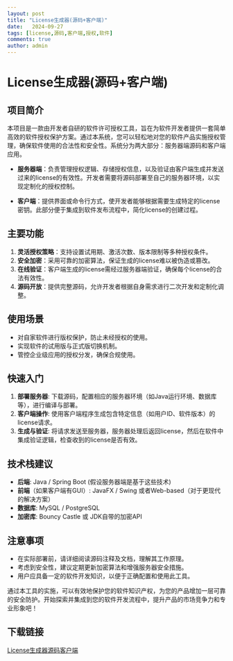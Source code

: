 ```yaml
---
layout: post
title: "License生成器(源码+客户端)"
date:   2024-09-27
tags: [license,源码,客户端,授权,软件]
comments: true
author: admin
---
```

# License生成器(源码+客户端)

## 项目简介

本项目是一款由开发者自研的软件许可授权工具，旨在为软件开发者提供一套简单高效的软件授权保护方案。通过本系统，您可以轻松地对您的软件产品实施授权管理，确保软件使用的合法性和安全性。系统分为两大部分：服务器端源码和客户端应用。

- **服务器端**：负责管理授权逻辑、存储授权信息，以及验证由客户端生成并发送过来的license的有效性。开发者需要将源码部署至自己的服务器环境，以实现定制化的授权控制。
  
- **客户端**：提供界面或命令行方式，使开发者能够根据需要生成特定的license密钥。此部分便于集成到软件发布流程中，简化license的创建过程。

## 主要功能

1. **灵活授权策略**：支持设置试用期、激活次数、版本限制等多种授权条件。
2. **安全加密**：采用可靠的加密算法，保证生成的license难以被伪造或篡改。
3. **在线验证**：客户端生成的license需经过服务器端验证，确保每个license的合法有效性。
4. **源码开放**：提供完整源码，允许开发者根据自身需求进行二次开发和定制化调整。

## 使用场景

- 对自家软件进行版权保护，防止未经授权的使用。
- 实现软件的试用版与正式版切换机制。
- 管控企业级应用的授权分发，确保合规使用。

## 快速入门

1. **部署服务器**: 下载源码，配置相应的服务器环境（如Java运行环境、数据库等），进行编译与部署。
2. **客户端操作**: 使用客户端程序生成包含特定信息（如用户ID、软件版本）的license请求。
3. **生成与验证**: 将请求发送至服务器，服务器处理后返回license，然后在软件中集成验证逻辑，检查收到的license是否有效。

## 技术栈建议

- **后端**: Java / Spring Boot (假设服务器端是基于这些技术)
- **前端**（如果客户端有GUI）: JavaFX / Swing 或者Web-based（对于更现代的解决方案）
- **数据库**: MySQL / PostgreSQL
- **加密库**: Bouncy Castle 或 JDK自带的加密API

## 注意事项

- 在实际部署前，请详细阅读源码注释及文档，理解其工作原理。
- 考虑到安全性，建议定期更新加密算法和增强服务器安全措施。
- 用户应具备一定的软件开发知识，以便于正确配置和使用此工具。

通过本工具的实施，可以有效地保护您的软件知识产权，为您的产品增加一层可靠的安全防护。开始探索并集成到您的软件开发流程中，提升产品的市场竞争力和专业形象吧！

## 下载链接

[License生成器源码客户端](https://pan.quark.cn/s/978c79ea82a0)